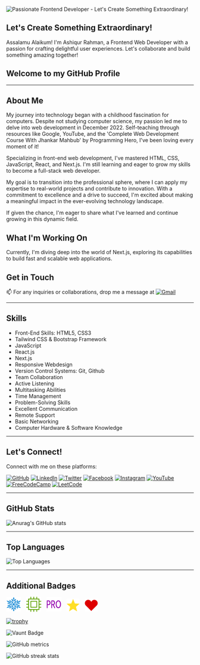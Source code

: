 ![Passionate Frontend Developer - Let's Create Something Extraordinary!](https://media.licdn.com/dms/image/D5616AQGRQ-0SH5_A-Q/profile-displaybackgroundimage-shrink_350_1400/0/1707310764519?e=1719446400&v=beta&t=200Z1nW9WOmF9MLHzMFWcrsII2t84_Psh3C-fu_Jzvk)


## Let's Create Something Extraordinary!

Assalamu Alaikum! I'm Ashiqur Rahman, a Frontend Web Developer with a passion for crafting delightful user experiences. Let's collaborate and build something amazing together!


## Welcome to my GitHub Profile

---

## About Me

My journey into technology began with a childhood fascination for computers. Despite not studying computer science, my passion led me to delve into web development in December 2022. Self-teaching through resources like Google, YouTube, and the 'Complete Web Development Course With Jhankar Mahbub' by Programming Hero, I've been loving every moment of it!

Specializing in front-end web development, I've mastered HTML, CSS, JavaScript, React, and Next.js. I'm still learning and eager to grow my skills to become a full-stack web developer.

My goal is to transition into the professional sphere, where I can apply my expertise to real-world projects and contribute to innovation. With a commitment to excellence and a drive to succeed, I'm excited about making a meaningful impact in the ever-evolving technology landscape.

If given the chance, I'm eager to share what I've learned and continue growing in this dynamic field.

## What I'm Working On

Currently, I'm diving deep into the world of Next.js, exploring its capabilities to build fast and scalable web applications.



## Get in Touch

📫 For any inquiries or collaborations, drop me a message at [![Gmail](https://img.shields.io/badge/Gmail%20-%20Ashiqur%20Rahman-blue?style=flat-square&logo=gmail)](mailto:ashiqurrahman2279@gmail.com)




---

## Skills

- Front-End Skills: HTML5, CSS3
- Tailwind CSS & Bootstrap Framework
- JavaScript
- React.js
- Next.js
- Responsive Webdesign
- Version Control Systems: Git, Github
- Team Collaboration
- Active Listening
- Multitasking Abilities
- Time Management
- Problem-Solving Skills
- Excellent Communication
- Remote Support
- Basic Networking
- Computer Hardware & Software Knowledge



---


## Let's Connect!

Connect with me on these platforms:

[![GitHub](https://img.shields.io/badge/GitHub-ashiqur2279-blue?style=flat-square&logo=github)](https://github.com/ashiqur2279)
[![LinkedIn](https://img.shields.io/badge/LinkedIn-ashiqur2279-blue?style=flat-square&logo=linkedin)](https://www.linkedin.com/in/ashiqur2279/)
[![Twitter](https://img.shields.io/badge/Twitter-ashiqur2279-blue?style=flat-square&logo=twitter)](https://twitter.com/ashiqur2279)
[![Facebook](https://img.shields.io/badge/Facebook-ashiqur2279-blue?style=flat-square&logo=facebook)](https://www.facebook.com/ashiqur2279)
[![Instagram](https://img.shields.io/badge/Instagram-ashiqur2279-blue?style=flat-square&logo=instagram)](https://www.instagram.com/ashiqur2279/)
[![YouTube](https://img.shields.io/badge/YouTube-ashiqur2279-red?style=flat-square&logo=youtube)](https://www.youtube.com/@Ashiqur2279)
[![FreeCodeCamp](https://img.shields.io/badge/FreeCodeCamp-Ashiqur2279-blue?style=flat-square&logo=freecodecamp)](https://www.freecodecamp.org/Ashiqur2279)
[![LeetCode](https://img.shields.io/badge/LeetCode-ashiqur2279-orange?style=flat-square&logo=leetcode)](https://leetcode.com/ashiqur2279/)



---

## GitHub Stats


![Anurag's GitHub stats](https://github-readme-stats.vercel.app/api?username=ashiqur2279&show_icons=true&theme=tokyonight)

---

## Top Languages

![Top Languages](https://github-readme-stats.vercel.app/api/top-langs/?username=ashiqur2279&show_icons=true&theme=tokyonight)

---

## Additional Badges

<a href='https://archiveprogram.github.com/'><img src='https://raw.githubusercontent.com/acervenky/animated-github-badges/master/assets/acbadge.gif' width='40' height='40'></a> <a href='https://docs.github.com/en/developers'><img src='https://raw.githubusercontent.com/acervenky/animated-github-badges/master/assets/devbadge.gif' width='40' height='40'></a> <a href='https://github.com/pricing'><img src='https://raw.githubusercontent.com/acervenky/animated-github-badges/master/assets/pro.gif' width='40' height='40'></a> <a href='https://stars.github.com/'><img src='https://raw.githubusercontent.com/acervenky/animated-github-badges/master/assets/starbadge.gif' width='35' height='35'></a> <a href='https://docs.github.com/en/github/supporting-the-open-source-community-with-github-sponsors'><img src='https://raw.githubusercontent.com/acervenky/animated-github-badges/master/assets/sponsorbadge.gif' width='35' height='35'></a>

[![trophy](https://github-profile-trophy.vercel.app/?username=ashiqur2279&show_icons=true&theme=tokyonight)](https://github.com/ryo-ma/github-profile-trophy)

![Vaunt Badge](https://api.vaunt.dev/v1/github/entities/ashiqur2279/contributions?format=svg&private=false)  

![GitHub metrics](https://metrics.lecoq.io/ashiqur2279&show_icons=true&theme=tokyonight)  

![GitHub streak stats](https://streak-stats.demolab.com/?user=ashiqur2279&show_icons=true&theme=tokyonight)  


